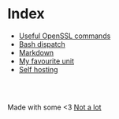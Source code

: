 # Index

- [Useful OpenSSL commands](openssl.md)
- [Bash dispatch](dispatch.md)
- [Markdown](markdown.md)
- [My favourite unit](unit.md)
- [Self hosting](hosting.md)


###  &nbsp;

Made with some <3 [Not a lot](https://github.com/jpedro/jpedro.github.io)
<!-- This ~~will be eventually~~ is generated. -->


###  &nbsp;

<div id="comments" data-added="manually"></div>
<!-- <script src="/app.js" defer></script> -->
<script src="https://raw.githubusercontent.com/jpedro/js/master/comments.js" defer></script>
